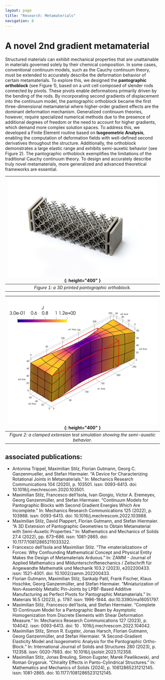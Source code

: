 ```yaml
---
layout: page
title: "Research: Metamaterials"
navigation: 8
---
```


# A novel 2nd gradient metamaterial

Structured materials can exhibit mechanical properties that are unattainable in materials governed solely by their chemical composition. In some cases, conventional continuum models, such as the Cauchy continuum theory, must be extended to accurately describe the deformation behavior of certain metamaterials.
To explore this, we designed the **pantographic orthoblock** (see Figure 1), based on a unit cell composed of slender rods connected by pivots. These pivots enable deformations primarily driven by the bending of the rods. By incorporating second gradients of displacement into the continuum model, the pantographic orthoblock became the first three-dimensional metamaterial where higher-order gradient effects are the dominant deformation mechanism.
Generalized continuum theories, however, require specialized numerical methods due to the presence of additional degrees of freedom or the need to account for higher gradients, which demand more complex solution spaces. To address this, we developed a Finite Element routine based on **Isogeometric Analysis**, enabling the computation of deformation fields with well-defined second derivatives throughout the structure.
Additionally, the orthoblock demonstrates a large elastic range and exhibits semi-auxetic behavior (see Figure 2).
The pantographic orthoblock exemplifies the limitations of the traditional Cauchy continuum theory. To design and accurately describe truly novel metamaterials, more generalized and advanced theoretical frameworks are essential.

| ![Pantobox](/images/research/metamaterials/pantobox.jpg){: height="400" } |
|:--:|
| *Figure 1: a 3D printed pantographic orthoblock.* |


| ![Simulation](/images/research/metamaterials/tension.png){: height="400" } |
|:--:|
| *Figure 2: a clamped extension test simulation showing the semi-auxetic behavior.* |


## associated publications:
- Antonina Trippel, Maximilian Stilz, Florian Gutmann, Georg C. Ganzenmueller, and Stefan Hiermaier. “A Device for Characterizing Rotational Joints in Metamaterials.” In: Mechanics Research Communications 104 (2020), p. 103501. issn: 0093-6413. doi: 10.1016/j.mechrescom.2020.103501.
- Maximilian Stilz, Francesco dell’Isola, Ivan Giorgio, Victor A. Eremeyev, Georg Ganzenmüller, and Stefan Hiermaier. “Continuum Models for Pantographic Blocks with Second Gradient Energies Which Are Incomplete.” In: Mechanics Research Communications 125 (2022), p. 103988. issn: 0093-6413. doi: 10.1016/j.mechrescom.2022.103988.
- Maximilian Stilz, David Plappert, Florian Gutmann, and Stefan Hiermaier. “A 3D Extension of Pantographic Geometries to Obtain Metamaterial with Semi-Auxetic Properties.” In: Mathematics and Mechanics of Solids 27.4 (2022), pp. 673–686. issn: 1081-2865. doi: 10.1177/10812865211033322.
- Francesco dell’Isola and Maximilian Stilz. “The «materialization» of Forces: Why Confounding Mathematical Concept and Physical Entity Makes the Design of Metamaterials Arduous.” In: ZAMM - Journal of Applied Mathematics and Mildunterschriftenechanics / Zeitschrift für Angewandte Mathematik und Mechanik 103.2 (2023), e202200433. issn: 1521-4001. doi: 10.1002/zamm.202200433.
- Florian Gutmann, Maximilian Stilz, Sankalp Patil, Frank Fischer, Klaus Hoschke, Georg Ganzenmüller, and Stefan Hiermaier. “Miniaturization of Non-Assembly Metallic Pin-Joints by LPBF-Based Additive Manufacturing as Perfect Pivots for Pantographic Metamaterials.” In: Materials 16.5 (2023), p. 1797. issn: 1996-1944. doi:10.3390/ma16051797.
- Maximilian Stilz, Francesco dell’Isola, and Stefan Hiermaier. “Complete 1D Continuum Model for a Pantographic Beam by Asymptotic Homogenization from Discrete Elements with Shear Deformation Measure.” In: Mechanics Research Communications 127 (2023), p. 104042. issn: 0093-6413. doi: 10 . 1016/j.mechrescom.2022.104042.
- Maximilian Stilz, Simon R. Eugster, Jonas Harsch, Florian Gutmann, Georg Ganzenmüller, and Stefan Hiermaier. “A Second-Gradient Elasticity Model and Isogeometric Analysis for the Pantographic Ortho-Block.” In: International Journal of Solids and Structures 280 (2023), p. 112358. issn: 0020-7683. doi: 10.1016/j.ijsolstr.2023.112358.
- Maximilian Stilz, Jonas Breuling, Simon Eugster, Marek Pawlikowski, and Roman Grygoruk. “Chirality Effects in Panto-Cylindrical Structures.” In: Mathematics and Mechanics of Solids (2024), p. 10812865231212145. issn: 1081-2865. doi: 10.1177/10812865231212145.





